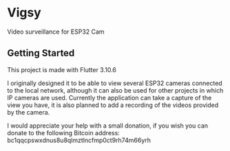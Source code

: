 # Vigsy

Video surveillance for ESP32 Cam

## Getting Started

This project is made with Flutter 3.10.6 

I originally designed it to be able to view several ESP32 cameras connected to the local network, although it can also be used for other projects in which IP cameras are used.
Currently the application can take a capture of the view you have, it is also planned to add a recording of the videos provided by the camera.

I would appreciate your help with a small donation, if you wish you can donate to the following Bitcoin address: bc1qqcpswxdnus8u8qlmztlncfmp0ct9rh74m66yrh

